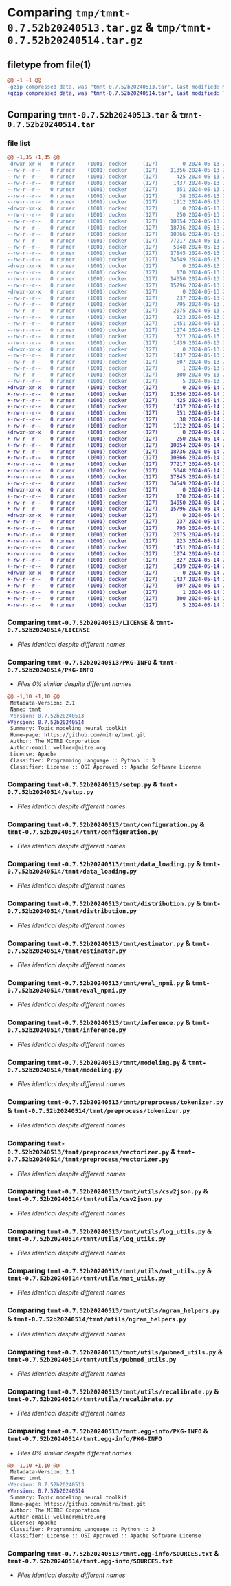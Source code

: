 # Comparing `tmp/tmnt-0.7.52b20240513.tar.gz` & `tmp/tmnt-0.7.52b20240514.tar.gz`

## filetype from file(1)

```diff
@@ -1 +1 @@
-gzip compressed data, was "tmnt-0.7.52b20240513.tar", last modified: Mon May 13 23:05:15 2024, max compression
+gzip compressed data, was "tmnt-0.7.52b20240514.tar", last modified: Tue May 14 23:05:10 2024, max compression
```

## Comparing `tmnt-0.7.52b20240513.tar` & `tmnt-0.7.52b20240514.tar`

### file list

```diff
@@ -1,35 +1,35 @@
-drwxr-xr-x   0 runner    (1001) docker     (127)        0 2024-05-13 23:05:15.916797 tmnt-0.7.52b20240513/
--rw-r--r--   0 runner    (1001) docker     (127)    11356 2024-05-13 23:05:05.000000 tmnt-0.7.52b20240513/LICENSE
--rw-r--r--   0 runner    (1001) docker     (127)      425 2024-05-13 23:05:05.000000 tmnt-0.7.52b20240513/NOTICE
--rw-r--r--   0 runner    (1001) docker     (127)     1437 2024-05-13 23:05:15.916797 tmnt-0.7.52b20240513/PKG-INFO
--rw-r--r--   0 runner    (1001) docker     (127)      351 2024-05-13 23:05:05.000000 tmnt-0.7.52b20240513/README.md
--rw-r--r--   0 runner    (1001) docker     (127)       38 2024-05-13 23:05:15.916797 tmnt-0.7.52b20240513/setup.cfg
--rw-r--r--   0 runner    (1001) docker     (127)     1912 2024-05-13 23:05:05.000000 tmnt-0.7.52b20240513/setup.py
-drwxr-xr-x   0 runner    (1001) docker     (127)        0 2024-05-13 23:05:15.912798 tmnt-0.7.52b20240513/tmnt/
--rw-r--r--   0 runner    (1001) docker     (127)      250 2024-05-13 23:05:05.000000 tmnt-0.7.52b20240513/tmnt/__init__.py
--rw-r--r--   0 runner    (1001) docker     (127)    10054 2024-05-13 23:05:05.000000 tmnt-0.7.52b20240513/tmnt/configuration.py
--rw-r--r--   0 runner    (1001) docker     (127)    18736 2024-05-13 23:05:05.000000 tmnt-0.7.52b20240513/tmnt/data_loading.py
--rw-r--r--   0 runner    (1001) docker     (127)    10866 2024-05-13 23:05:05.000000 tmnt-0.7.52b20240513/tmnt/distribution.py
--rw-r--r--   0 runner    (1001) docker     (127)    77217 2024-05-13 23:05:05.000000 tmnt-0.7.52b20240513/tmnt/estimator.py
--rw-r--r--   0 runner    (1001) docker     (127)     5048 2024-05-13 23:05:05.000000 tmnt-0.7.52b20240513/tmnt/eval_npmi.py
--rw-r--r--   0 runner    (1001) docker     (127)    17845 2024-05-13 23:05:05.000000 tmnt-0.7.52b20240513/tmnt/inference.py
--rw-r--r--   0 runner    (1001) docker     (127)    34549 2024-05-13 23:05:05.000000 tmnt-0.7.52b20240513/tmnt/modeling.py
-drwxr-xr-x   0 runner    (1001) docker     (127)        0 2024-05-13 23:05:15.916797 tmnt-0.7.52b20240513/tmnt/preprocess/
--rw-r--r--   0 runner    (1001) docker     (127)      170 2024-05-13 23:05:05.000000 tmnt-0.7.52b20240513/tmnt/preprocess/__init__.py
--rw-r--r--   0 runner    (1001) docker     (127)    14050 2024-05-13 23:05:05.000000 tmnt-0.7.52b20240513/tmnt/preprocess/tokenizer.py
--rw-r--r--   0 runner    (1001) docker     (127)    15796 2024-05-13 23:05:05.000000 tmnt-0.7.52b20240513/tmnt/preprocess/vectorizer.py
-drwxr-xr-x   0 runner    (1001) docker     (127)        0 2024-05-13 23:05:15.916797 tmnt-0.7.52b20240513/tmnt/utils/
--rw-r--r--   0 runner    (1001) docker     (127)      237 2024-05-13 23:05:05.000000 tmnt-0.7.52b20240513/tmnt/utils/__init__.py
--rw-r--r--   0 runner    (1001) docker     (127)      795 2024-05-13 23:05:05.000000 tmnt-0.7.52b20240513/tmnt/utils/csv2json.py
--rw-r--r--   0 runner    (1001) docker     (127)     2075 2024-05-13 23:05:05.000000 tmnt-0.7.52b20240513/tmnt/utils/log_utils.py
--rw-r--r--   0 runner    (1001) docker     (127)      923 2024-05-13 23:05:05.000000 tmnt-0.7.52b20240513/tmnt/utils/mat_utils.py
--rw-r--r--   0 runner    (1001) docker     (127)     1451 2024-05-13 23:05:05.000000 tmnt-0.7.52b20240513/tmnt/utils/ngram_helpers.py
--rw-r--r--   0 runner    (1001) docker     (127)     1274 2024-05-13 23:05:05.000000 tmnt-0.7.52b20240513/tmnt/utils/pubmed_utils.py
--rw-r--r--   0 runner    (1001) docker     (127)      327 2024-05-13 23:05:05.000000 tmnt-0.7.52b20240513/tmnt/utils/random.py
--rw-r--r--   0 runner    (1001) docker     (127)     1439 2024-05-13 23:05:05.000000 tmnt-0.7.52b20240513/tmnt/utils/recalibrate.py
-drwxr-xr-x   0 runner    (1001) docker     (127)        0 2024-05-13 23:05:15.916797 tmnt-0.7.52b20240513/tmnt.egg-info/
--rw-r--r--   0 runner    (1001) docker     (127)     1437 2024-05-13 23:05:15.000000 tmnt-0.7.52b20240513/tmnt.egg-info/PKG-INFO
--rw-r--r--   0 runner    (1001) docker     (127)      607 2024-05-13 23:05:15.000000 tmnt-0.7.52b20240513/tmnt.egg-info/SOURCES.txt
--rw-r--r--   0 runner    (1001) docker     (127)        1 2024-05-13 23:05:15.000000 tmnt-0.7.52b20240513/tmnt.egg-info/dependency_links.txt
--rw-r--r--   0 runner    (1001) docker     (127)      300 2024-05-13 23:05:15.000000 tmnt-0.7.52b20240513/tmnt.egg-info/requires.txt
--rw-r--r--   0 runner    (1001) docker     (127)        5 2024-05-13 23:05:15.000000 tmnt-0.7.52b20240513/tmnt.egg-info/top_level.txt
+drwxr-xr-x   0 runner    (1001) docker     (127)        0 2024-05-14 23:05:10.170168 tmnt-0.7.52b20240514/
+-rw-r--r--   0 runner    (1001) docker     (127)    11356 2024-05-14 23:05:00.000000 tmnt-0.7.52b20240514/LICENSE
+-rw-r--r--   0 runner    (1001) docker     (127)      425 2024-05-14 23:05:00.000000 tmnt-0.7.52b20240514/NOTICE
+-rw-r--r--   0 runner    (1001) docker     (127)     1437 2024-05-14 23:05:10.170168 tmnt-0.7.52b20240514/PKG-INFO
+-rw-r--r--   0 runner    (1001) docker     (127)      351 2024-05-14 23:05:00.000000 tmnt-0.7.52b20240514/README.md
+-rw-r--r--   0 runner    (1001) docker     (127)       38 2024-05-14 23:05:10.170168 tmnt-0.7.52b20240514/setup.cfg
+-rw-r--r--   0 runner    (1001) docker     (127)     1912 2024-05-14 23:05:00.000000 tmnt-0.7.52b20240514/setup.py
+drwxr-xr-x   0 runner    (1001) docker     (127)        0 2024-05-14 23:05:10.166168 tmnt-0.7.52b20240514/tmnt/
+-rw-r--r--   0 runner    (1001) docker     (127)      250 2024-05-14 23:05:00.000000 tmnt-0.7.52b20240514/tmnt/__init__.py
+-rw-r--r--   0 runner    (1001) docker     (127)    10054 2024-05-14 23:05:00.000000 tmnt-0.7.52b20240514/tmnt/configuration.py
+-rw-r--r--   0 runner    (1001) docker     (127)    18736 2024-05-14 23:05:00.000000 tmnt-0.7.52b20240514/tmnt/data_loading.py
+-rw-r--r--   0 runner    (1001) docker     (127)    10866 2024-05-14 23:05:00.000000 tmnt-0.7.52b20240514/tmnt/distribution.py
+-rw-r--r--   0 runner    (1001) docker     (127)    77217 2024-05-14 23:05:00.000000 tmnt-0.7.52b20240514/tmnt/estimator.py
+-rw-r--r--   0 runner    (1001) docker     (127)     5048 2024-05-14 23:05:00.000000 tmnt-0.7.52b20240514/tmnt/eval_npmi.py
+-rw-r--r--   0 runner    (1001) docker     (127)    17845 2024-05-14 23:05:00.000000 tmnt-0.7.52b20240514/tmnt/inference.py
+-rw-r--r--   0 runner    (1001) docker     (127)    34549 2024-05-14 23:05:00.000000 tmnt-0.7.52b20240514/tmnt/modeling.py
+drwxr-xr-x   0 runner    (1001) docker     (127)        0 2024-05-14 23:05:10.166168 tmnt-0.7.52b20240514/tmnt/preprocess/
+-rw-r--r--   0 runner    (1001) docker     (127)      170 2024-05-14 23:05:00.000000 tmnt-0.7.52b20240514/tmnt/preprocess/__init__.py
+-rw-r--r--   0 runner    (1001) docker     (127)    14050 2024-05-14 23:05:00.000000 tmnt-0.7.52b20240514/tmnt/preprocess/tokenizer.py
+-rw-r--r--   0 runner    (1001) docker     (127)    15796 2024-05-14 23:05:00.000000 tmnt-0.7.52b20240514/tmnt/preprocess/vectorizer.py
+drwxr-xr-x   0 runner    (1001) docker     (127)        0 2024-05-14 23:05:10.170168 tmnt-0.7.52b20240514/tmnt/utils/
+-rw-r--r--   0 runner    (1001) docker     (127)      237 2024-05-14 23:05:00.000000 tmnt-0.7.52b20240514/tmnt/utils/__init__.py
+-rw-r--r--   0 runner    (1001) docker     (127)      795 2024-05-14 23:05:00.000000 tmnt-0.7.52b20240514/tmnt/utils/csv2json.py
+-rw-r--r--   0 runner    (1001) docker     (127)     2075 2024-05-14 23:05:00.000000 tmnt-0.7.52b20240514/tmnt/utils/log_utils.py
+-rw-r--r--   0 runner    (1001) docker     (127)      923 2024-05-14 23:05:00.000000 tmnt-0.7.52b20240514/tmnt/utils/mat_utils.py
+-rw-r--r--   0 runner    (1001) docker     (127)     1451 2024-05-14 23:05:00.000000 tmnt-0.7.52b20240514/tmnt/utils/ngram_helpers.py
+-rw-r--r--   0 runner    (1001) docker     (127)     1274 2024-05-14 23:05:00.000000 tmnt-0.7.52b20240514/tmnt/utils/pubmed_utils.py
+-rw-r--r--   0 runner    (1001) docker     (127)      327 2024-05-14 23:05:00.000000 tmnt-0.7.52b20240514/tmnt/utils/random.py
+-rw-r--r--   0 runner    (1001) docker     (127)     1439 2024-05-14 23:05:00.000000 tmnt-0.7.52b20240514/tmnt/utils/recalibrate.py
+drwxr-xr-x   0 runner    (1001) docker     (127)        0 2024-05-14 23:05:10.170168 tmnt-0.7.52b20240514/tmnt.egg-info/
+-rw-r--r--   0 runner    (1001) docker     (127)     1437 2024-05-14 23:05:10.000000 tmnt-0.7.52b20240514/tmnt.egg-info/PKG-INFO
+-rw-r--r--   0 runner    (1001) docker     (127)      607 2024-05-14 23:05:10.000000 tmnt-0.7.52b20240514/tmnt.egg-info/SOURCES.txt
+-rw-r--r--   0 runner    (1001) docker     (127)        1 2024-05-14 23:05:10.000000 tmnt-0.7.52b20240514/tmnt.egg-info/dependency_links.txt
+-rw-r--r--   0 runner    (1001) docker     (127)      300 2024-05-14 23:05:10.000000 tmnt-0.7.52b20240514/tmnt.egg-info/requires.txt
+-rw-r--r--   0 runner    (1001) docker     (127)        5 2024-05-14 23:05:10.000000 tmnt-0.7.52b20240514/tmnt.egg-info/top_level.txt
```

### Comparing `tmnt-0.7.52b20240513/LICENSE` & `tmnt-0.7.52b20240514/LICENSE`

 * *Files identical despite different names*

### Comparing `tmnt-0.7.52b20240513/PKG-INFO` & `tmnt-0.7.52b20240514/PKG-INFO`

 * *Files 0% similar despite different names*

```diff
@@ -1,10 +1,10 @@
 Metadata-Version: 2.1
 Name: tmnt
-Version: 0.7.52b20240513
+Version: 0.7.52b20240514
 Summary: Topic modeling neural toolkit
 Home-page: https://github.com/mitre/tmnt.git
 Author: The MITRE Corporation
 Author-email: wellner@mitre.org
 License: Apache
 Classifier: Programming Language :: Python :: 3
 Classifier: License :: OSI Approved :: Apache Software License
```

### Comparing `tmnt-0.7.52b20240513/setup.py` & `tmnt-0.7.52b20240514/setup.py`

 * *Files identical despite different names*

### Comparing `tmnt-0.7.52b20240513/tmnt/configuration.py` & `tmnt-0.7.52b20240514/tmnt/configuration.py`

 * *Files identical despite different names*

### Comparing `tmnt-0.7.52b20240513/tmnt/data_loading.py` & `tmnt-0.7.52b20240514/tmnt/data_loading.py`

 * *Files identical despite different names*

### Comparing `tmnt-0.7.52b20240513/tmnt/distribution.py` & `tmnt-0.7.52b20240514/tmnt/distribution.py`

 * *Files identical despite different names*

### Comparing `tmnt-0.7.52b20240513/tmnt/estimator.py` & `tmnt-0.7.52b20240514/tmnt/estimator.py`

 * *Files identical despite different names*

### Comparing `tmnt-0.7.52b20240513/tmnt/eval_npmi.py` & `tmnt-0.7.52b20240514/tmnt/eval_npmi.py`

 * *Files identical despite different names*

### Comparing `tmnt-0.7.52b20240513/tmnt/inference.py` & `tmnt-0.7.52b20240514/tmnt/inference.py`

 * *Files identical despite different names*

### Comparing `tmnt-0.7.52b20240513/tmnt/modeling.py` & `tmnt-0.7.52b20240514/tmnt/modeling.py`

 * *Files identical despite different names*

### Comparing `tmnt-0.7.52b20240513/tmnt/preprocess/tokenizer.py` & `tmnt-0.7.52b20240514/tmnt/preprocess/tokenizer.py`

 * *Files identical despite different names*

### Comparing `tmnt-0.7.52b20240513/tmnt/preprocess/vectorizer.py` & `tmnt-0.7.52b20240514/tmnt/preprocess/vectorizer.py`

 * *Files identical despite different names*

### Comparing `tmnt-0.7.52b20240513/tmnt/utils/csv2json.py` & `tmnt-0.7.52b20240514/tmnt/utils/csv2json.py`

 * *Files identical despite different names*

### Comparing `tmnt-0.7.52b20240513/tmnt/utils/log_utils.py` & `tmnt-0.7.52b20240514/tmnt/utils/log_utils.py`

 * *Files identical despite different names*

### Comparing `tmnt-0.7.52b20240513/tmnt/utils/mat_utils.py` & `tmnt-0.7.52b20240514/tmnt/utils/mat_utils.py`

 * *Files identical despite different names*

### Comparing `tmnt-0.7.52b20240513/tmnt/utils/ngram_helpers.py` & `tmnt-0.7.52b20240514/tmnt/utils/ngram_helpers.py`

 * *Files identical despite different names*

### Comparing `tmnt-0.7.52b20240513/tmnt/utils/pubmed_utils.py` & `tmnt-0.7.52b20240514/tmnt/utils/pubmed_utils.py`

 * *Files identical despite different names*

### Comparing `tmnt-0.7.52b20240513/tmnt/utils/recalibrate.py` & `tmnt-0.7.52b20240514/tmnt/utils/recalibrate.py`

 * *Files identical despite different names*

### Comparing `tmnt-0.7.52b20240513/tmnt.egg-info/PKG-INFO` & `tmnt-0.7.52b20240514/tmnt.egg-info/PKG-INFO`

 * *Files 0% similar despite different names*

```diff
@@ -1,10 +1,10 @@
 Metadata-Version: 2.1
 Name: tmnt
-Version: 0.7.52b20240513
+Version: 0.7.52b20240514
 Summary: Topic modeling neural toolkit
 Home-page: https://github.com/mitre/tmnt.git
 Author: The MITRE Corporation
 Author-email: wellner@mitre.org
 License: Apache
 Classifier: Programming Language :: Python :: 3
 Classifier: License :: OSI Approved :: Apache Software License
```

### Comparing `tmnt-0.7.52b20240513/tmnt.egg-info/SOURCES.txt` & `tmnt-0.7.52b20240514/tmnt.egg-info/SOURCES.txt`

 * *Files identical despite different names*

